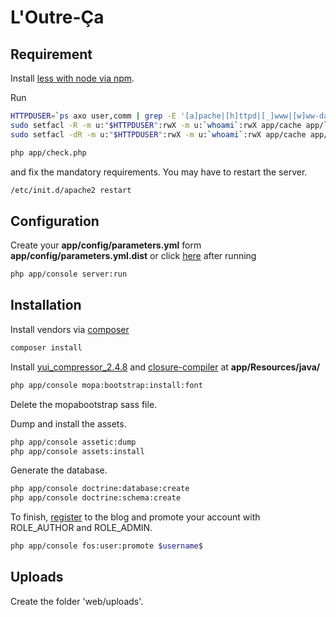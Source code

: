 L'Outre-Ça
==========

Requirement
-----------

Install [less with node via npm](https://www.npmjs.com/package/less).

Run
```sh
HTTPDUSER=`ps axo user,comm | grep -E '[a]pache|[h]ttpd|[_]www|[w]ww-data|[n]ginx' | grep -v root | head -1 | cut -d\  -f1`
sudo setfacl -R -m u:"$HTTPDUSER":rwX -m u:`whoami`:rwX app/cache app/logs
sudo setfacl -dR -m u:"$HTTPDUSER":rwX -m u:`whoami`:rwX app/cache app/logs
```

```sh
php app/check.php
```
and fix the mandatory requirements.
You may have to restart the server.
```sh
/etc/init.d/apache2 restart
```

Configuration
-------------

Create your **app/config/parameters.yml** form **app/config/parameters.yml.dist** or click [here](http://127.0.0.1:8000/config.php) after running
```sh
php app/console server:run
```

Installation
------------

Install vendors via [composer](https://getcomposer.org/download/)

```sh
composer install
```

Install [yui_compressor_2.4.8](https://github.com/yui/yuicompressor/releases) and [closure-compiler](https://github.com/google/closure-compiler) at **app/Resources/java/**

```sh
php app/console mopa:bootstrap:install:font
```

Delete the mopabootstrap sass file.

Dump and install the assets.
```sh
php app/console assetic:dump
php app/console assets:install
```

Generate the database.
```sh
php app/console doctrine:database:create
php app/console doctrine:schema:create
```

To finish, [register](http://127.0.0.1:8000/register) to the blog and promote your account with ROLE_AUTHOR and ROLE_ADMIN.

```sh
php app/console fos:user:promote $username$
```

Uploads
-------

Create the folder 'web/uploads'.

